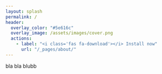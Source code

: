 ```yaml
---
layout: splash
permalink: /
header:
  overlay_color: "#5e616c"
  overlay_image: /assets/images/cover.png
  actions:
    - label: "<i class='fas fa-download'></i> Install now"
      url: "/_pages/about/"
---
```



bla bla blubb

